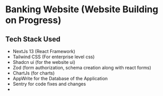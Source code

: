 # Banking Website (Website Building on Progress)

## Tech Stack Used 
- NextJs 13 (React Framework)
- Tailwind CSS (For enterprise level css)
- Shadcn ui (for the website ui)
- Zod (form authorization, schema creation along with react forms)
- ChartJs (for charts)
- AppWrite for the Database of the Application
- Sentry for code fixes and changes
- 
